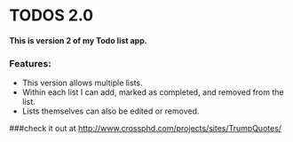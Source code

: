 # TODOS 2.0

#### This is version 2 of my Todo list app.

### Features:
* This version allows multiple lists. 
* Within each list I can add, marked as completed, and removed from the list.
* Lists themselves can also be edited or removed.

###check it out at http://www.crossphd.com/projects/sites/TrumpQuotes/
